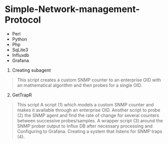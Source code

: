 # Simple-Network-management-Protocol

* Perl 
* Python
* Php
* SqLite3
* Influxdb
* Grafana

1. Creating subagent
> This script creates a custom SNMP counter to an enterprise OID with an mathematical algorithm and then probes for a single OID.

2. GetTrapR
> This script 
A script (1) which models a custom SNMP counter and makes it available through an enterprise OID. Another script to probe (2) the SNMP agent and find the rate of change for several counters between successive probes/samples. A wrapper script (3) around the SNMP prober output to Influx DB after necessary processing and Configuring to Grafana. Creating a system that listens for SNMP traps (4).

